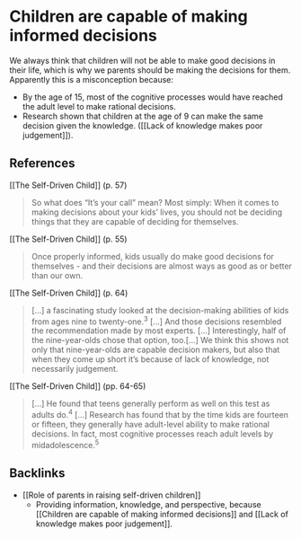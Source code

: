 # Children are capable of making informed decisions
We always think that children will not be able to make good decisions in their life, which is why we parents should be making the decisions for them. Apparently this is a misconception because:

- By the age of 15, most of the cognitive processes would have reached the adult level to make rational decisions.
- Research shown that children at the age of 9 can make the same decision given the knowledge. ([[Lack of knowledge makes poor judgement]]).

## References
[[The Self-Driven Child]] (p. 57)
> So what does “It’s your call” mean? Most simply: When it comes to making decisions about your kids’ lives, you should not be deciding things that they are capable of deciding for themselves.

[[The Self-Driven Child]] (p. 55)
> Once properly informed, kids usually do make good decisions for themselves - and their decisions are almost ways as good as or better than our own.

[[The Self-Driven Child]] (p. 64)
> […] a fascinating study looked at the decision-making abilities of kids from ages nine to twenty-one.<sup>3</sup>
> […]
> And those decisions resembled the recommendation made by most experts. […] Interestingly, half of the nine-year-olds chose that option, too.[…] We think this shows not only that nine-year-olds are capable decision makers, but also that when they come up short it’s because of lack of knowledge, not necessarily judgement.

[[The Self-Driven Child]] (pp. 64-65)
> […] He found that teens generally perform as well on this test as adults do.<sup>4</sup> […] Research has found that by the time kids are fourteen or fifteen, they generally have adult-level ability to make rational decisions. In fact, most cognitive processes reach adult levels by midadolescence.<sup>5</sup>

## Backlinks
* [[Role of parents in raising self-driven children]]
	* Providing information, knowledge, and perspective, because [[Children are capable of making informed decisions]] and [[Lack of knowledge makes poor judgement]].

<!-- #evergreen -->

<!-- {BearID:2FC97BDD-9891-48DE-A92F-5689A8C48349-41464-000054FB9BF169D5} -->
